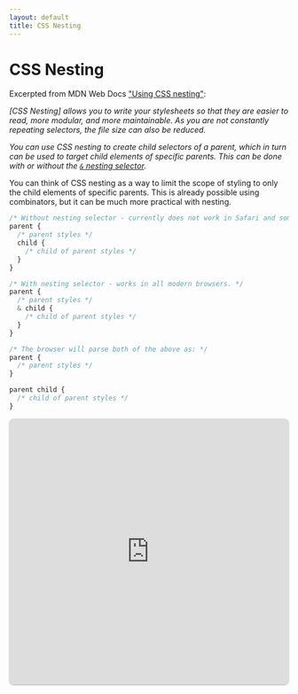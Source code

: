 ```yaml
---
layout: default
title: CSS Nesting
---
```

# CSS Nesting
Excerpted from MDN Web Docs ["Using CSS nesting"](https://developer.mozilla.org/en-US/docs/Web/CSS/CSS_nesting/Using_CSS_nesting):

*\[CSS Nesting\] allows you to write your stylesheets so that they are easier to read, more modular, and more maintainable. As you are not constantly repeating selectors, the file size can also be reduced.*

*You can use CSS nesting to create child selectors of a parent, which in turn can be used to target child elements of specific parents. This can be done with or without the [`&` nesting selector](https://developer.mozilla.org/en-US/docs/Web/CSS/Nesting_selector).*

You can think of CSS nesting as a way to limit the scope of styling to only the child elements of specific parents. This is already possible using combinators, but it can be much more practical with nesting.

```css
/* Without nesting selector - currently does not work in Safari and some recent versions of Chrome & Firefox! */
parent {
  /* parent styles */
  child {
    /* child of parent styles */
  }
}

/* With nesting selector - works in all modern browsers. */
parent {
  /* parent styles */
  & child {
    /* child of parent styles */
  }
}

/* The browser will parse both of the above as: */
parent {
  /* parent styles */
}

parent child {
  /* child of parent styles */
}
```

<iframe src="https://replit.com/@sheffie/IMS322-CSS-Nesting?embed=true" width="100%" height="480" style="border: none; border-radius: 8px; box-shadow: 0 1px 3px rgba(0,0,0,0.12), 0 1px 2px rgba(0,0,0,0.24);"></iframe>